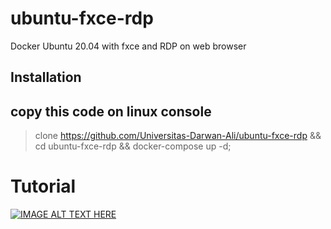 # ubuntu-fxce-rdp
Docker Ubuntu 20.04 with fxce and RDP on web browser

## Installation
## copy this code on linux console
> clone https://github.com/Universitas-Darwan-Ali/ubuntu-fxce-rdp && cd ubuntu-fxce-rdp && docker-compose up -d;

# Tutorial
[![IMAGE ALT TEXT HERE](http://img.youtube.com/vi/nPQMhv5kphM/0.jpg)](http://www.youtube.com/watch?v=nPQMhv5kphM)
